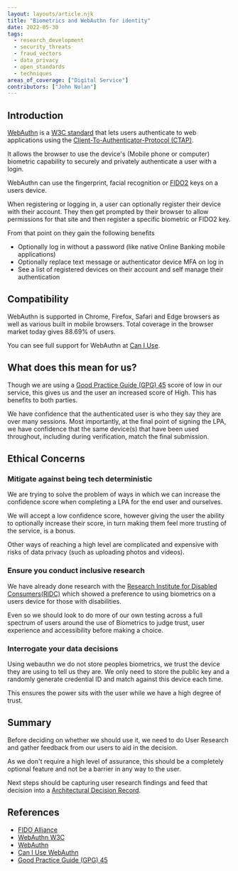 ```yaml
---
layout: layouts/article.njk
title: "Biometrics and WebAuthn for identity"
date: 2022-05-30
tags: 
  - research_development
  - security_threats
  - fraud_vectors
  - data_privacy
  - open_standards
  - techniques
areas_of_coverage: ["Digital Service"]
contributors: ["John Nolan"]
---
```


## Introduction

[WebAuthn](https://www.w3.org/TR/webauthn/) is a [W3C standard](https://www.w3.org/) that lets users authenticate to web applications using the [Client-To-Authenticator-Protocol (CTAP)](https://fidoalliance.org/specs/fido-v2.0-ps-20190130/fido-client-to-authenticator-protocol-v2.0-ps-20190130.html).

It allows the browser to use the device's (Mobile phone or computer) biometric capability to securely and privately authenticate a user with a login.

WebAuthn can use the fingerprint, facial recognition or [FIDO2](https://fidoalliance.org/fido2/) keys on a users device.

When registering or logging in, a user can optionally register their device with their account. They then get prompted by their browser to allow permissions for that site and then register a specific biometric or FIDO2 key.

From that point on they gain the following benefits

* Optionally log in without a password (like native Online Banking mobile applications)
* Optionally replace text message or authenticator device MFA on log in
* See a list of registered devices on their account and self manage their authentication

## Compatibility

WebAuthn is supported in Chrome, Firefox, Safari and Edge browsers as well as various built in mobile browsers. Total coverage in the browser market today gives 88.69% of users.

You can see full support for WebAuthn at [Can I Use](https://caniuse.com/?search=webauthn).

## What does this mean for us?

Though we are using a [Good Practice Guide (GPG) 45](https://www.gov.uk/government/publications/identity-proofing-and-verification-of-an-individual) score of low in our service, this gives us and the user an increased score of High. This has benefits to both parties.

We have confidence that the authenticated user is who they say they are over many sessions. Most importantly, at the final point of signing the LPA, we have confidence that the same device(s) that have been used throughout, including during verification, match the final submission.

## Ethical Concerns

### Mitigate against being tech deterministic

We are trying to solve the problem of ways in which we can increase the confidence score when completing a LPA for the end user and ourselves.

We will accept a low confidence score, however giving the user the ability to optionally increase their score, in turn making them feel more trusting of the service, is a bonus.

Other ways of reaching a high level are complicated and expensive with risks of data privacy (such as uploading photos and videos).

### Ensure you conduct inclusive research

We have already done research with the [Research Institute for Disabled Consumers(RIDC)](https://www.ridc.org.uk/) which showed a preference to using biometrics on a users device for those with disabilities.

Even so we should look to do more of our own testing across a full spectrum of users around the use of Biometrics to judge trust, user experience and accessibility before making a choice.

### Interrogate your data decisions

Using webauthn we do not store peoples biometrics, we trust the device they are using to tell us they are. We only need to store the public key and a randomly generate credential ID and match against this device each time.

This ensures the power sits with the user while we have a high degree of trust.

## Summary

Before deciding on whether we should use it, we need to do User Research and gather feedback from our users to aid in the decision.

As we don't require a high level of assurance, this should be a completely optional feature and not be a barrier in any way to the user.

Next steps should be capturing user research findings and feed that decision into a [Architectural Decision Record](/adr).

## References

* [FIDO Alliance](https://fidoalliance.org/fido2/)
* [WebAuthn W3C](https://www.w3.org/TR/webauthn/)
* [WebAuthn](https://webauthn.guide/)
* [Can I Use WebAuthn](https://caniuse.com/?search=webauthn)
* [Good Practice Guide (GPG) 45](https://www.gov.uk/government/publications/identity-proofing-and-verification-of-an-individual)

